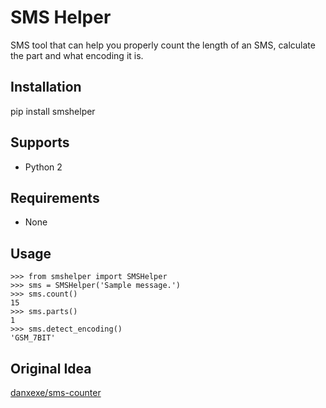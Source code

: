 SMS Helper
==========
SMS tool that can help you properly count the length of an SMS, calculate the part and what encoding it is.


Installation
------------
pip install smshelper


Supports
--------
- Python 2


Requirements
------------
- None


Usage
-----
```
>>> from smshelper import SMSHelper
>>> sms = SMSHelper('Sample message.')
>>> sms.count()
15
>>> sms.parts()
1
>>> sms.detect_encoding()
'GSM_7BIT'
```

Original Idea
-------------
[danxexe/sms-counter](https://github.com/danxexe/sms-counter)

